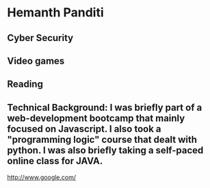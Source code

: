 # Hemanth Panditi
## Cyber Security
## Video games
## Reading
## Technical Background: I was briefly part of a web-development bootcamp that mainly focused on Javascript. I also took a "programming logic" course that dealt with python. I was also briefly taking a self-paced online class for JAVA.

http://www.google.com/
